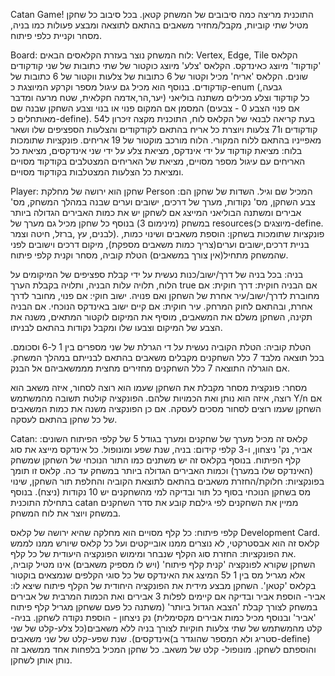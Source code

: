 Catan Game!
התוכנית מריצה כמה סיבובים של המשחק קטאן. בכל סיבוב כל שחקן מטיל שתי קוביות, מקבל/מחזיר משאבים בהתאם לתוצאה ומבצע פעולות כמו בניה, מסחר וקניית כלפי פיתוח.

Board:
לוח המשחק נוצר בעזרת הקלאסים הבאים: Vertex, Edge, Tile
הקלאס 'קודקוד' מיוצג כאינדקס. 
הקלאס 'צלע' מיוצג כוקטור של שתי כתובות של שני קודקודים שונים.
הקלאס 'אריח' מכיל וקטור של 6 כתובות של צלעות ווקטור של 6 כתובות של קודקודים. בנוסף הוא מכיל גם עיגול מספר וקרקע המיוצגת כ-enum (גבעה, יער,הר,אדמה חקלאית, שטח מרעה ומדבר)
כל קודקוד וצלע מכילים משתנה בוליאני המסמן אם המקום פנוי או בנוי וצבע השחקן שבנה שם (אם פנוי הצבע 0 - צבעים מאותחלים כ-define). 
בעת קריאה לבנאי של הקלאס לוח, התוכנית מקצה זיכרון ל54 קודקודים ו71 צלעות ויוצרת כל אריח בהתאם לקודקודים והצלעות הספציפים שלו ושאר מאפייניו בהתאם ללוח המקורי.
הלוח מורכב מוקטור של 19 אריחים.
פונקציות שתומכות בלוח: מציאת קודקוד על ידי אינדקס, מציאת צלע על ידי שני אינדקסים, מציאת כל האריחים עם עיגול מספר מסויים, מציאת של האריחים המצטלבים בקודקוד מסויים ומציאת כל הצלעות המצטלבות בקודקוד מסויים.

Player:
שחקן הוא ירושה של מחלקת Person המכיל שם וגיל.
השדות של שחקן הם: צבע השחקן, מס' נקודות, מערך של דרכים, ישובים וערים שבנה במהלך המשחק, מס' אבירים ומשתנה הבוליאני המייצג אם לשחקן יש את כמות האבירים הגדולה ביותר במשחק (מינימום 3)
בנוסף כל שחקן מכיל גם מערך של resources(מיוצגים כ-define. לבנים, עץ ,ברזל, חיטה וצמר).
פונקציות שתומכות בשחקן: הוספת משאבים ושינוי כמות, בניית דרכים,ישובים וערים(צריך כמות משאבים מספקת), מיקום דרכים וישובים לפני שהמשחק מתחיל(אין צורך במשאבים) הטלת קוביה, מסחר וקנית קלפי פיתוח.

בניה: בכל בניה של דרך/ישוב/כנות נעשית על ידי קבלת ספציפים של המיקומים על הלוח, תלויה עלות הבניה, ותלויה בקבלת הערך true אם הבניה חוקית:
דרך חוקית: אם מחוברת לדרך/ישוב/עיר אחרת של השחקן ואם פנויה. ישוב חוקי: אם פנוי, מחובר לדרך אחרת, ובהתאם לחוק המרחק. עיר חוקית: אם קיים ישוב באינדקס הנוכחי.
אם הבניה תקינה, השחקן משלם את המשאבים, מוסיף את המיקום לוקטור המתאים, משנה את הצבע של המיקום וצבעו שלו ומקבל נקודות בהתאם לבניתו.

הטלת קוביה: הטלת הקוביה נעשית על די הגרלת של שני מספרים בין 1 ל-6 וסכומם. 
בכל תוצאה מלבד 7 כלל השחקנים מקבלים משאבים בהתאם לבנייתם במהלך המשחק. 
אם הוגרלה התוצאה 7 כלל השחקנים מחזירים מחצית מממשאביהם אל הבנק.

מסחר: פונקצית מסחר מקבלת את השחקן שעמו הוא רוצה לסחור, איזה משאב הוא רוצה, איזה הוא נותן ואת הכמויות שלהם.
הפונקציה קולטת תשובה מהמשתמש Y/n אם השחקן שעמו רוצים לסחור מסכים לעסקה. אם כן הפונקציה משנה את כמות המשאבים של כל שחקן בהתאם לעסקה.

Catan:
קלאס זה מכיל מערך של שחקנים ומערך בגודל 5 של קלפי הפיתוח השונים: אביר, נק' ניצחון, ו-3 קלפי קידום: בניה, שנת שפע ומונופול. כל אינדקס מייצג את סוג קלף הפיתוח.
בנוסף בקלאס זה יש משתנים כמו התור הנוכחי של השחקן שמשחק (האינדקס שלו במערך) וכמות האבירים הגדולה ביותר במשחק עד כה.
קלאס זו תומך בפונקציות: חלוקת/החזרת משאבים בהתאם לתוצאת הקוביה והחלפת תור השחקן, שינוי מס בשחקן הנוכחי בסוף כל תור ובדיקה למי מהשחקנים יש 10 נקודות (ניצח).
בנוסף בתחילת התוכנית catan ממיין את השחקנים לפי גילםת קובע את סדר השחקנים במשחק ויוצר את לוח המשחק.

קלפי פיתוח: כל קלף מסויים הוא מחלקה שהיא ירושה של קלאס Development Card. קלאס זה הוא אבסטרקטי, לא נוצרים ממנו אובייקטים ועל כל קלאס שיורש ממנו לממש את הפונקציות: החזרת סוג הקלף שנבחר ומימוש הפונקציה היעודית של כל קלף.  
השחקן שקורא לפונקציה 'קנית קלף פיתוח' (ויש לו מספיק משאבים) אינו מטיל קוביה, אלא מגריל מס בין 1 ל5 המיצג את האינדקס של כל סוגי הקלפים שנמצאים בוקטור בקלאס 'קטאן'. השחקן מבצע מידית את הפונקציה היחודית של הקלף פיתוח שיצא לו:
אביר- הוספת אביר ובדיקה אם קיימים לפלות 3 אבירים ואת הכמות המרבית של אבירים במשחק לצורך קבלת 'הצבא הגדול ביותר' (משתנה כל פעם ששחקן מגריל קלף פיתוח 'אביר' ובנוסף מכיל כמות אבירים מקסימלית)
נק ניצחון - הוספת נקודה לשחקן.
בניה- קלט מהמשתמש של שתי צלעות חוקיות לצורך בניה ללא משאבים(כל צלע-קלט של שני אינדקסים).
שנת שפע-קלט של שני משאבים(סטריג ולא המספר שהוגדר ב-define) והוספתם לשחקן.
מונופול- קלט של משאב. כל שחקן המכיל בלפחות אחד ממשאב זה נותן אותן לשחקן. 
